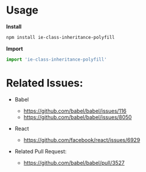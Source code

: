 # Usage

**Install**

```sh
npm install ie-class-inheritance-polyfill
```

**Import**

```javascript
import 'ie-class-inheritance-polyfill'
```

# Related Issues:
- Babel
  - https://github.com/babel/babel/issues/116
  - https://github.com/babel/babel/issues/8050

- React
  - https://github.com/facebook/react/issues/6929

- Related Pull Request:
  - https://github.com/babel/babel/pull/3527
